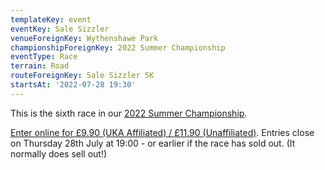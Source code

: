 ```yaml
---
templateKey: event
eventKey: Sale Sizzler
venueForeignKey: Wythenshawe Park
championshipForeignKey: 2022 Summer Championship
eventType: Race
terrain: Road
routeForeignKey: Sale Sizzler 5K
startsAt: '2022-07-28 19:30'
---
```

This is the sixth race in our [2022 Summer Championship](/championships/2022-summer-championship/).

[Enter online for £9.90 (UKA Affiliated) / £11.90 (Unaffiliated)](https://sale-harriers.niftyentries.com/Airport-City-Manchester-Sale-Sizzler-3-2022). Entries close on Thursday 28th July at 19:00 - or earlier if the race has sold out. (It normally does sell out!)
